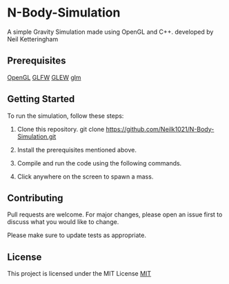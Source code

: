 # N-Body-Simulation
 A simple Gravity Simulation made using OpenGL and C++. developed by Neil Ketteringham
 
## Prerequisites

[OpenGL](https://www.opengl.org/)
[GLFW](https://www.glfw.org/)
[GLEW](http://glew.sourceforge.net/)
[glm](https://glm.g-truc.net/0.9.9/index.html)

## Getting Started

To run the simulation, follow these steps:
1. Clone this repository.
git clone https://github.com/Neilk1021/N-Body-Simulation.git

2. Install the prerequisites mentioned above.
3. Compile and run the code using the following commands.
4. Click anywhere on the screen to spawn a mass.

## Contributing

Pull requests are welcome. For major changes, please open an issue first
to discuss what you would like to change.

Please make sure to update tests as appropriate.

## License

This project is licensed under the MIT License
[MIT](https://choosealicense.com/licenses/mit/)